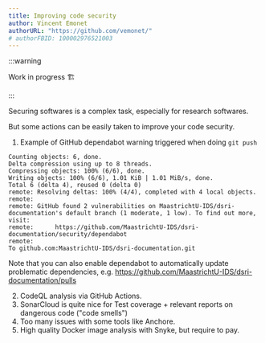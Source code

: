 ```yaml
---
title: Improving code security
author: Vincent Emonet
authorURL: "https://github.com/vemonet/"
# authorFBID: 100002976521003
---
```


:::warning

Work in progress :building_construction:

:::

Securing softwares is a complex task, especially for research softwares.

But some actions can be easily taken to improve your code security.

1. Example of GitHub dependabot warning triggered when doing `git push`

```
Counting objects: 6, done.
Delta compression using up to 8 threads.
Compressing objects: 100% (6/6), done.
Writing objects: 100% (6/6), 1.01 KiB | 1.01 MiB/s, done.
Total 6 (delta 4), reused 0 (delta 0)
remote: Resolving deltas: 100% (4/4), completed with 4 local objects.
remote: 
remote: GitHub found 2 vulnerabilities on MaastrichtU-IDS/dsri-documentation's default branch (1 moderate, 1 low). To find out more, visit:
remote:      https://github.com/MaastrichtU-IDS/dsri-documentation/security/dependabot
remote: 
To github.com:MaastrichtU-IDS/dsri-documentation.git
```

Note that you can also enable dependabot to automatically update problematic dependencies, e.g. https://github.com/MaastrichtU-IDS/dsri-documentation/pulls

2. CodeQL analysis via GitHub Actions.
3. SonarCloud is quite nice for Test coverage + relevant reports on dangerous code ("code smells")
4. Too many issues with some tools like Anchore.
5. High quality Docker image analysis with Snyke, but require to pay.